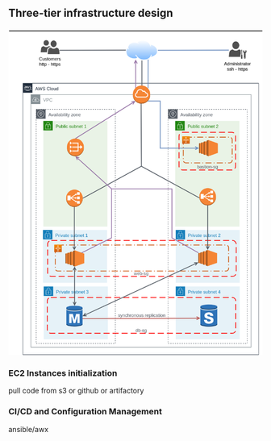 ## Three-tier infrastructure design

![Alt text](example1.png?raw=true "Title")

### EC2 Instances initialization

pull code from s3 or github or artifactory

### CI/CD and Configuration Management

ansible/awx
